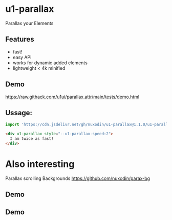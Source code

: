 # u1-parallax
Parallax your Elements

## Features
- fast!
- easy API
- works for dynamic added elements
- lightweight < 4k minified


## Demo
https://raw.githack.com/u1ui/parallax.attr/main/tests/demo.html  

## Ussage:

```js
import 'https://cdn.jsdelivr.net/gh/nuxodin/u1-parallax@1.1.0/u1-parallax.min.js';
```

```html
<div u1-parallax style="--u1-parallax-speed:2">
  I am twice as fast!
</div>
```

# Also interesting
Parallax scrolling Backgrounds
https://github.com/nuxodin/parax-bg

## Demo
## Demo